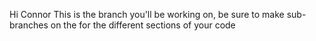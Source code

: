 Hi Connor This is the branch you'll be working on, be sure to make sub-branches on the for the different sections of your code

